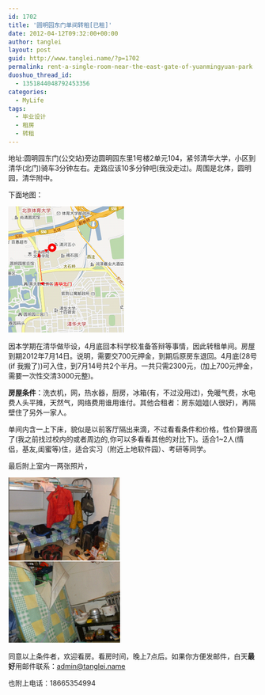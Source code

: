 ```yaml
---
id: 1702
title: '圆明园东门单间转租[已租]'
date: 2012-04-12T09:32:00+00:00
author: tanglei
layout: post
guid: http://www.tanglei.name/?p=1702
permalink: rent-a-single-room-near-the-east-gate-of-yuanmingyuan-park
duoshuo_thread_id:
  - 1351844048792453356
categories:
  - MyLife
tags:
  - 毕业设计
  - 租房
  - 转租
---
```

地址:圆明园东门(公交站)旁边圆明园东里1号楼2单元104，紧邻清华大学，小区到清华(北门)骑车3分钟左右。走路应该10多分钟吧(我没走过)。周围是北体，圆明园，清华附中。

下面地图：

<img src="/wp-content/uploads/2012/04/041212_0131_1.png" alt="清华附近出租单间" data-pinit="registered" />

因本学期在清华做毕设，4月底回本科学校准备答辩等事情，因此转租单间。房屋到期2012年7月14日。说明，需要交700元押金，到期后原房东退回。4月底(28号(if 我搬了))可入住，到7月14号共2个半月。一共只需2300元，(加上700元押金，需要一次性交清3000元整)。

**房屋条件**：洗衣机，网，热水器，厨房，冰箱(有，不过没用过)，免暖气费，水电费人头平摊，天然气，网络费用谁用谁付。其他合租者：房东姐姐(人很好)，再隔壁住了另外一家人。

单间内含一上下床，貌似是以前客厅隔出来滴，不过看看条件和价格，性价算很高了(我之前找过校内的或者周边的,你可以多看看其他的对比下)。适合1~2人(情侣，基友,闺蜜等)住，适合实习（附近上地软件园）、考研等同学。

最后附上室内一两张照片，

<img src="/wp-content/uploads/2012/04/041212_0131_2.png" alt="清华附近出租单间" data-pinit="registered" />

同意以上条件者，欢迎看房。看房时间，晚上7点后。如果你方便发邮件，白天**最好**用邮件联系：<admin@tanglei.name>

也附上电话：18665354994
